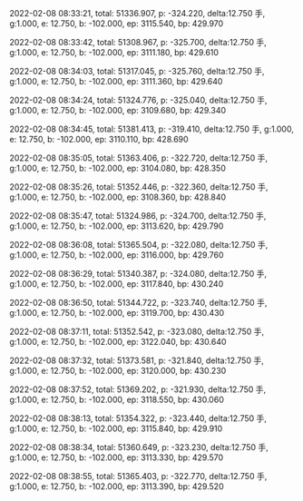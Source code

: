 2022-02-08 08:33:21, total: 51336.907, p: -324.220, delta:12.750 手, g:1.000, e: 12.750, b: -102.000, ep: 3115.540, bp: 429.970

2022-02-08 08:33:42, total: 51308.967, p: -325.700, delta:12.750 手, g:1.000, e: 12.750, b: -102.000, ep: 3111.180, bp: 429.610

2022-02-08 08:34:03, total: 51317.045, p: -325.760, delta:12.750 手, g:1.000, e: 12.750, b: -102.000, ep: 3111.360, bp: 429.640

2022-02-08 08:34:24, total: 51324.776, p: -325.040, delta:12.750 手, g:1.000, e: 12.750, b: -102.000, ep: 3109.680, bp: 429.340

2022-02-08 08:34:45, total: 51381.413, p: -319.410, delta:12.750 手, g:1.000, e: 12.750, b: -102.000, ep: 3110.110, bp: 428.690

2022-02-08 08:35:05, total: 51363.406, p: -322.720, delta:12.750 手, g:1.000, e: 12.750, b: -102.000, ep: 3104.080, bp: 428.350

2022-02-08 08:35:26, total: 51352.446, p: -322.360, delta:12.750 手, g:1.000, e: 12.750, b: -102.000, ep: 3108.360, bp: 428.840

2022-02-08 08:35:47, total: 51324.986, p: -324.700, delta:12.750 手, g:1.000, e: 12.750, b: -102.000, ep: 3113.620, bp: 429.790

2022-02-08 08:36:08, total: 51365.504, p: -322.080, delta:12.750 手, g:1.000, e: 12.750, b: -102.000, ep: 3116.000, bp: 429.760

2022-02-08 08:36:29, total: 51340.387, p: -324.080, delta:12.750 手, g:1.000, e: 12.750, b: -102.000, ep: 3117.840, bp: 430.240

2022-02-08 08:36:50, total: 51344.722, p: -323.740, delta:12.750 手, g:1.000, e: 12.750, b: -102.000, ep: 3119.700, bp: 430.430

2022-02-08 08:37:11, total: 51352.542, p: -323.080, delta:12.750 手, g:1.000, e: 12.750, b: -102.000, ep: 3122.040, bp: 430.640

2022-02-08 08:37:32, total: 51373.581, p: -321.840, delta:12.750 手, g:1.000, e: 12.750, b: -102.000, ep: 3120.000, bp: 430.230

2022-02-08 08:37:52, total: 51369.202, p: -321.930, delta:12.750 手, g:1.000, e: 12.750, b: -102.000, ep: 3118.550, bp: 430.060

2022-02-08 08:38:13, total: 51354.322, p: -323.440, delta:12.750 手, g:1.000, e: 12.750, b: -102.000, ep: 3115.840, bp: 429.910

2022-02-08 08:38:34, total: 51360.649, p: -323.230, delta:12.750 手, g:1.000, e: 12.750, b: -102.000, ep: 3113.330, bp: 429.570

2022-02-08 08:38:55, total: 51365.403, p: -322.770, delta:12.750 手, g:1.000, e: 12.750, b: -102.000, ep: 3113.390, bp: 429.520